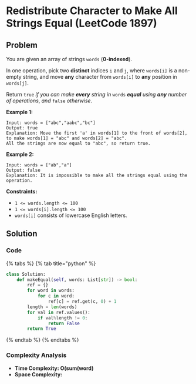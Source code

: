 # Redistribute Character to Make All Strings Equal (LeetCode 1897)

## Problem

You are given an array of strings `words` (**0-indexed**).

In one operation, pick two **distinct** indices `i` and `j`, where `words[i]` is a non-empty string, and move **any** character from `words[i]` to **any** position in `words[j]`.

Return `true` _if you can make **every** string in_ `words` _**equal** using **any** number of operations_, _and_ `false` _otherwise_.

**Example 1:**

```
Input: words = ["abc","aabc","bc"]
Output: true
Explanation: Move the first 'a' in words[1] to the front of words[2],
to make words[1] = "abc" and words[2] = "abc".
All the strings are now equal to "abc", so return true.
```

**Example 2:**

```
Input: words = ["ab","a"]
Output: false
Explanation: It is impossible to make all the strings equal using the operation.
```

**Constraints:**

* `1 <= words.length <= 100`
* `1 <= words[i].length <= 100`
* `words[i]` consists of lowercase English letters.

## Solution&#x20;

### Code

{% tabs %}
{% tab title="python" %}
```python
class Solution:
    def makeEqual(self, words: List[str]) -> bool:
        ref = {}
        for word in words:
            for c in word:
                ref[c] = ref.get(c, 0) + 1
        length = len(words)
        for val in ref.values():
            if val%length != 0:
                return False
        return True
```
{% endtab %}
{% endtabs %}

### Complexity Analysis

* **Time Complexity: O(sum(word)**
* **Space Complexity:**
